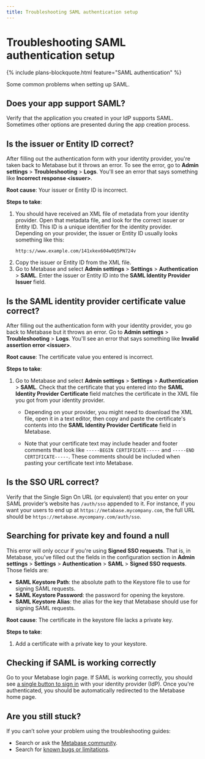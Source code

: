 ```yaml
---
title: Troubleshooting SAML authentication setup
---
```


# Troubleshooting SAML authentication setup

{% include plans-blockquote.html feature="SAML authentication" %}

Some common problems when setting up SAML.

## Does your app support SAML?

Verify that the application you created in your IdP supports SAML. Sometimes other options are presented during the app creation process.

## Is the issuer or Entity ID correct?

After filling out the authentication form with your identity provider, you're taken back to Metabase but it throws an error. To see the error, go to **Admin settings** > **Troubleshooting** > **Logs**. You'll see an error that says something like **Incorrect response <issuer\>**.

**Root cause**: Your issuer or Entity ID is incorrect.

**Steps to take**:

1. You should have received an XML file of metadata from your identity provider. Open that metadata file, and look for the correct issuer or Entity ID. This ID is a unique identifier for the identity provider. Depending on your provider, the issuer or Entity ID usually looks something like this:
   ```
   http:s//www.example.com/141xkex604w0Q5PN724v
   ```
2. Copy the issuer or Entity ID from the XML file.
3. Go to Metabase and select **Admin settings** > **Settings** > **Authentication** > **SAML**. Enter the issuer or Entity ID into the **SAML Identity Provider Issuer** field.

## Is the SAML identity provider certificate value correct?

After filling out the authentication form with your identity provider, you go back to Metabase but it throws an error. Go to **Admin settings** > **Troubleshooting** > **Logs**. You'll see an error that says something like **Invalid assertion error <issuer\>**.

**Root cause**: The certificate value you entered is incorrect.

**Steps to take**:

1. Go to Metabase and select **Admin settings** > **Settings** > **Authentication** > **SAML**. Check that the certificate that you entered into the **SAML Identity Provider Certificate** field matches the certificate in the XML file you got from your identity provider.

   - Depending on your provider, you might need to download the XML file, open it in a text editor, then copy and paste the certificate's contents into the **SAML Identity Provider Certificate** field in Metabase.

   - Note that your certificate text may include header and footer comments that look like `-----BEGIN CERTIFICATE-----` and `-----END CERTIFICATE-----`. These comments should be included when pasting your certificate text into Metabase.

## Is the SSO URL correct?

Verify that the Single Sign On URL (or equivalent) that you enter on your SAML provider’s website has `/auth/sso` appended to it. For instance, if you want your users to end up at `https://metabase.mycompany.com`, the full URL should be `https://metabase.mycompany.com/auth/sso`.

## Searching for private key and found a null

This error will only occur if you're using **Signed SSO requests**. That is, in Metabase, you've filled out the fields in the configuration section in **Admin settings** > **Settings** > **Authentication** > **SAML** > **Signed SSO requests**. Those fields are:

- **SAML Keystore Path**: the absolute path to the Keystore file to use for signing SAML requests.
- **SAML Keystore Password**: the password for opening the keystore.
- **SAML Keystore Alias**: the alias for the key that Metabase should use for signing SAML requests.

**Root cause**: The certificate in the keystore file lacks a private key.

**Steps to take**:

1. Add a certificate with a private key to your keystore.

## Checking if SAML is working correctly

Go to your Metabase login page. If SAML is working correctly, you should see [a single button to sign in](https://www.metabase.com/glossary/sso) with your identity provider (IdP). Once you're authenticated, you should be automatically redirected to the Metabase home page.

## Are you still stuck?

If you can’t solve your problem using the troubleshooting guides:

- Search or ask the [Metabase community](https://discourse.metabase.com/).
- Search for [known bugs or limitations](./known-issues.md).
